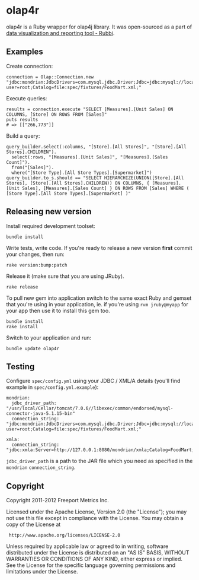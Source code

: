 # olap4r

olap4r is a Ruby wrapper for olap4j library. It was open-sourced as a part of [data visualization and reporting tool - Rubbi](http://rubbi.net).

## Examples

Create connection:

    connection = Olap::Connection.new "jdbc:mondrian:JdbcDrivers=com.mysql.jdbc.Driver;Jdbc=jdbc:mysql://localhost/mondrian_foodmart?user=root;Catalog=file:spec/fixtures/FoodMart.xml;"

Execute queries:

    results = connection.execute "SELECT [Measures].[Unit Sales] ON COLUMNS, [Store] ON ROWS FROM [Sales]"
    puts results
    # => [["266,773"]]

Build a query:

    query_builder.select(:columns, "[Store].[All Stores]", "[Store].[All Stores].CHILDREN").
      select(:rows, "[Measures].[Unit Sales]", "[Measures].[Sales Count]").
      from("[Sales]").
      where("[Store Type].[All Store Types].[Supermarket]")
    query_builder.to_s.should == "SELECT HIERARCHIZE(UNION([Store].[All Stores], [Store].[All Stores].CHILDREN)) ON COLUMNS, { [Measures].[Unit Sales], [Measures].[Sales Count] } ON ROWS FROM [Sales] WHERE ( [Store Type].[All Store Types].[Supermarket] )"

## Releasing new version

Install required development toolset:

    bundle install

Write tests, write code. If you're ready to release a new version __first__ commit your changes, then run:

    rake version:bump:patch

Release it (make sure that you are using JRuby).

    rake release

To pull new gem into application switch to the same exact Ruby and gemset that you're using in your application, ie. if you're using `rvm jruby@myapp` for your app then use it to install this gem too.

    bundle install
    rake install

Switch to your application and run:

    bundle update olap4r

## Testing

Configure ``spec/config.yml`` using your JDBC / XML/A details (you'll find example in ``spec/config.yml.example``):

    mondrian:
      jdbc_driver_path: "/usr/local/Cellar/tomcat/7.0.6//libexec/common/endorsed/mysql-connector-java-5.1.15-bin"
      connection_string: "jdbc:mondrian:JdbcDrivers=com.mysql.jdbc.Driver;Jdbc=jdbc:mysql://localhost/mondrian_foodmart?user=root;Catalog=file:spec/fixtures/FoodMart.xml;"

    xmla:
      connection_string: "jdbc:xmla:Server=http://127.0.0.1:8080/mondrian/xmla;Catalog=FoodMart;"

``jdbc_driver_path`` is a path to the JAR file which you need as specified in the ``mondrian`` ``connection_string``.

## Copyright

Copyright 2011-2012 Freeport Metrics Inc.

 Licensed under the Apache License, Version 2.0 (the "License");
 you may not use this file except in compliance with the License.
 You may obtain a copy of the License at

     http://www.apache.org/licenses/LICENSE-2.0

 Unless required by applicable law or agreed to in writing, software
 distributed under the License is distributed on an "AS IS" BASIS,
 WITHOUT WARRANTIES OR CONDITIONS OF ANY KIND, either express or implied.
 See the License for the specific language governing permissions and
 limitations under the License.